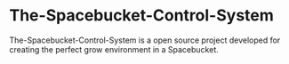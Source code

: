 # The-Spacebucket-Control-System
The-Spacebucket-Control-System is a open source project developed for creating the perfect grow environment in a Spacebucket.
